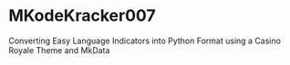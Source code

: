 # MKodeKracker007
 Converting Easy Language Indicators into Python Format using a Casino Royale Theme and MkData
